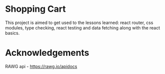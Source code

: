 # Shopping Cart

This project is aimed to get used to the lessons learned: react router, css modules, type checking, react testing and data fetching along with the react basics.

# Acknowledgements

RAWG api - https://rawg.io/apidocs
